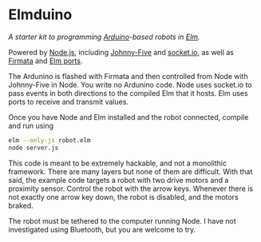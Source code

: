 Elmduino
========
_A starter kit to programming [Arduino](http://arduino.cc)-based robots in [Elm](http://elm-lang.org)._

Powered by [Node.js](http://nodejs.org), including [Johnny-Five](http://github.com/rwaldron/johnny-five) and [socket.io](http://socket.io), as well as [Firmata](http://firmata.org) and [Elm ports](http://elm-lang.org/learn/Ports.elm).

The Ardunino is flashed with Firmata and then controlled from Node with Johnny-Five in Node. You write no Ardunino code. Node uses socket.io to pass events in both directions to the compiled Elm that it hosts. Elm uses ports to receive and transmit values.

Once you have Node and Elm installed and the robot connected, compile and run using
````bash
elm --only-js robot.elm
node server.js
````

This code is meant to be extremely hackable, and not a monolithic framework. There are many layers but none of them are difficult. With that said, the example code targets a robot with two drive motors and a proximity sensor. Control the robot with the arrow keys. Whenever there is not exactly one arrow key down, the robot is disabled, and the motors braked.

The robot must be tethered to the computer running Node. I have not investigated using Bluetooth, but you are welcome to try.
